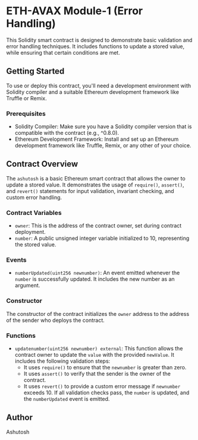 # ETH-AVAX Module-1 (Error Handling)

This Solidity smart contract is designed to demonstrate basic validation and error handling techniques. It includes functions to update a stored value, while ensuring that certain conditions are met.


## Getting Started

To use or deploy this contract, you'll need a development environment with Solidity compiler and a suitable Ethereum development framework like Truffle or Remix.

### Prerequisites

- Solidity Compiler: Make sure you have a Solidity compiler version that is compatible with the contract (e.g., ^0.8.0).
- Ethereum Development Framework: Install and set up an Ethereum development framework like Truffle, Remix, or any other of your choice.

## Contract Overview

The `ashutosh` is a basic Ethereum smart contract that allows the owner to update a stored value. It demonstrates the usage of `require()`, `assert()`, and `revert()` statements for input validation, invariant checking, and custom error handling.

### Contract Variables

- `owner`: This is the address of the contract owner, set during contract deployment.
- `number`: A public unsigned integer variable initialized to 10, representing the stored value.

### Events

- `numberUpdated(uint256 newnumber)`: An event emitted whenever the `number` is successfully updated. It includes the new number as an argument.

### Constructor

The constructor of the contract initializes the `owner` address to the address of the sender who deploys the contract.

### Functions

- `updatenumber(uint256 newnumber) external`: This function allows the contract owner to update the `value` with the provided `newValue`. It includes the following validation steps:
  - It uses `require()` to ensure that the `newnumber` is greater than zero.
  - It uses `assert()` to verify that the sender is the owner of the contract.
  - It uses `revert()` to provide a custom error message if `newnumber` exceeds 10.
  If all validation checks pass, the `number` is updated, and the `numberUpdated` event is emitted.

## Author
Ashutosh

